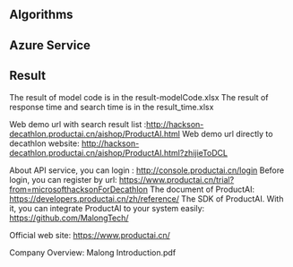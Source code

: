 ## Algorithms




## Azure Service


## Result
The result of model code is in the result-modelCode.xlsx
The result of response time and search time is in the result_time.xlsx

Web demo url with search result list :http://hackson-decathlon.productai.cn/aishop/ProductAI.html
Web demo url directly to decathlon website: http://hackson-decathlon.productai.cn/aishop/ProductAI.html?zhijieToDCL

About API service, you can login : http://console.productai.cn/login
Before login, you can register by url: https://www.productai.cn/trial?from=microsofthacksonForDecathlon
The document of ProductAI: https://developers.productai.cn/zh/reference/
The SDK of ProductAI. With it, you can integrate ProductAI to your system easily: https://github.com/MalongTech/

Official web site: https://www.productai.cn/

Company Overview: Malong Introduction.pdf
